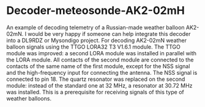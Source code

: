# Decoder-meteosonde-AK2-02mH
An example of decoding telemetry of a Russian-made weather balloon AK2-02mN. I would be very happy if someone can help integrate this decoder into a DL9RDZ or Mysondigo project.
For decoding AK2-02mN weather balloon signals using the TTGO LORA32 T3 V1.6.1 module. The TTGO module was improved: a second LORA module was installed in parallel with the LORA module. All contacts of the second module are connected to the contacts of the same name of the first module, except for the NSS signal and the high-frequency input for connecting the antenna. The NSS signal is connected to pin 18. The quartz resonator was replaced on the second module: instead of the standard one at 32 MHz, a resonator at 30.72 MHz was installed. This is a prerequisite for receiving signals of this type of weather balloons. 
